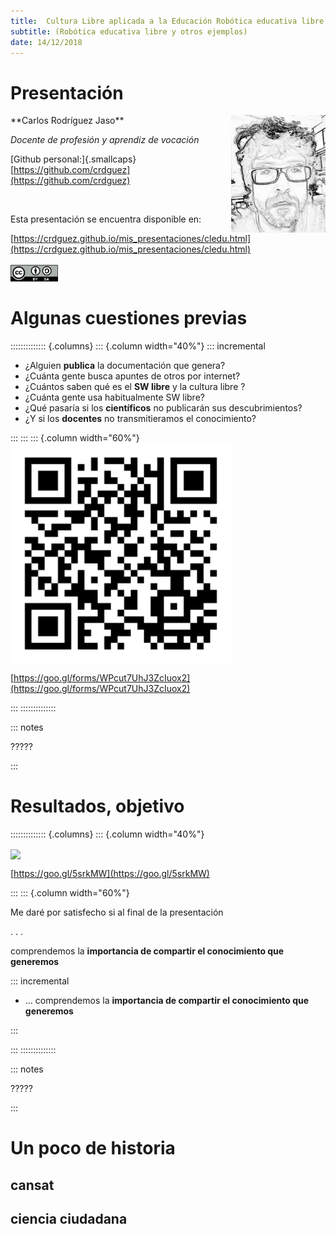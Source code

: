 ```yaml
---
title:  Cultura Libre aplicada a la Educación Robótica educativa libre y otros ejemplos
subtitle: (Robótica educativa libre y otros ejemplos)
date: 14/12/2018
---
```


# Presentación

<img src="img/carlos.jpg" align="left" style="float:right" width="30%">
**Carlos Rodríguez Jaso** 

<br>

*Docente de profesión y aprendiz de vocación*

[Github personal:]{.smallcaps} 
[https://github.com/crdguez](https://github.com/crdguez)

<br>

Esta presentación se encuentra disponible en:

[https://crdguez.github.io/mis_presentaciones/cledu.html](https://crdguez.github.io/mis_presentaciones/cledu.html)

<img src="img/attribution-share-alike-creative-commons-license.png" align="center" style="padding-right:30px" width="15%">





# Algunas cuestiones previas

:::::::::::::: {.columns}
::: {.column width="40%"}
::: incremental

* ¿Alguien **publica** la documentación que genera?
* ¿Cuánta gente busca apuntes de otros por internet?
* ¿Cuántos saben qué es el **SW libre** y la cultura libre ?
* ¿Cuánta gente usa habitualmente SW libre?
* ¿Qué pasaría si los **científicos** no publicarán sus descubrimientos?
* ¿Y si los **docentes** no transmitieramos el conocimiento?

:::
:::
::: {.column width="60%"}
<img src="img/cleduform.png" align="center" style="float:center" width="70%">

[https://goo.gl/forms/WPcut7UhJ3ZcIuox2](https://goo.gl/forms/WPcut7UhJ3ZcIuox2)

:::
::::::::::::::



::: notes

?????

:::

# Resultados, objetivo

:::::::::::::: {.columns}
::: {.column width="40%"}

<img src="/home/hp/mi_git/mis_presentaciones/img/cleduans.png" align="center" style="float:center" width="70%">

[https://goo.gl/5srkMW](https://goo.gl/5srkMW)

:::
::: {.column width="60%"}

Me daré por satisfecho si al final de la presentación 

. .  .

comprendemos la **importancia de compartir el conocimiento que generemos**



::: incremental

* ...  comprendemos la **importancia de compartir el conocimiento que generemos**

:::

:::
::::::::::::::



::: notes

?????

:::

### 




# Un poco de historia




## cansat
## ciencia ciudadana